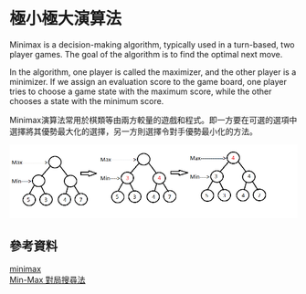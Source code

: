 # 極小極大演算法

Minimax is a decision-making algorithm, typically used in a turn-based, two player games. The goal of the algorithm is to find the optimal next move.

In the algorithm, one player is called the maximizer, and the other player is a minimizer. If we assign an evaluation score to the game board, one player tries to choose a game state with the maximum score, while the other chooses a state with the minimum score.

Minimax演算法常用於棋類等由兩方較量的遊戲和程式。即一方要在可選的選項中選擇將其優勢最大化的選擇，另一方則選擇令對手優勢最小化的方法。

![MINIMAX](minimax.png)

## 參考資料
[minimax](https://www.baeldung.com/java-minimax-algorithm) \
[Min-Max 對局搜尋法](https://misavo.com/blog/%E9%99%B3%E9%8D%BE%E8%AA%A0/%E6%9B%B8%E7%B1%8D/%E4%BA%BA%E5%B7%A5%E6%99%BA%E6%85%A7/05-%E9%9B%BB%E8%85%A6%E4%B8%8B%E6%A3%8B/C-Min-Max%E5%B0%8D%E5%B1%80%E6%90%9C%E5%B0%8B%E6%B3%95)
